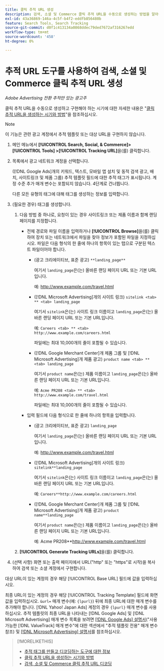 ```yaml
---
title: 클릭 추적 URL 생성
description: 검색, 소셜 및 Commerce 클릭 추적 URL을 수동으로 생성하는 방법을 알아봅니다.
exl-id: 43a36869-146a-4c5f-b4f2-eddfb856480b
feature: Search Tools, Search Tracking
source-git-commit: d0f1c413134a0868ddec79ded7672af316267edd
workflow-type: tm+mt
source-wordcount: '458'
ht-degree: 0%

---
```


# 추적 URL 도구를 사용하여 검색, 소셜 및 Commerce 클릭 추적 URL 생성

*Adobe Advertising 전환 추적만 있는 광고주*

클릭 추적 URL을 수동으로 생성하고 구현해야 하는 시기에 대한 자세한 내용은 &quot;[클릭 추적 URL을 생성하는 시기와 방법](/help/search-social-commerce/tracking/click-tracking-ways-to-generate.md)&quot;을 참조하십시오.

>[!NOTE]
>
>이 기능은 관련 광고 계정에서 추적 템플릿 또는 대상 URL을 구현하지 않습니다.

1. 메인 메뉴에서 **[!UICONTROL Search, Social, & Commerce]> [!UICONTROL Tools] >[!UICONTROL Tracking URL]**&#x200B;을(를) 클릭합니다.

1. 목록에서 광고 네트워크 계정을 선택합니다.

   ([!DNL Google Ads]개의 키워드, 텍스트, 모바일 앱 설치 및 동적 검색 광고, 배치, 사이트링크 및 제품 그룹) 추적 템플릿 필드에 대한 추적 태그가 표시됩니다. 계정 수준 추가 매개 변수는 포함되지 않습니다. 4단계로 건너뜁니다.

   다른 모든 유형의 태그에 대해 태그를 생성하는 정보를 입력합니다.

1. (필요한 경우) 태그를 생성합니다.

   1. 다음 방법 중 하나로, 요청이 있는 경우 사이트링크 또는 제품 이름과 함께 랜딩 페이지를 지정합니다.

      * 전체 경로와 파일 이름을 입력하거나 **[!UICONTROL Browse]**&#x200B;을(를) 클릭하여 장치 또는 네트워크에서 파일을 찾아 정보가 포함된 파일을 지정하십시오. 파일은 다음 형식의 한 줄에 하나의 항목이 있는 탭으로 구분된 텍스트 파일이어야 합니다.

         * (광고 크리에이티브, 표준 광고) `**landing_page**`

           여기서 `landing_page`은(는) 올바른 랜딩 페이지 URL 또는 기본 URL입니다.

           예: http://www.example.com/travel.html

         * ([!DNL Microsoft Advertising]개의 사이트 링크) `sitelink <tab> ** <tab> landing_page`

           여기서 `sitelink`은(는) 사이트 링크 이름이고 `landing_page`은(는) 올바른 랜딩 페이지 URL 또는 기본 URL입니다.

           예: `Careers <tab> ** <tab> http://www.example.com/careers.html`

           파일에는 최대 10,000개의 줄이 포함될 수 있습니다.

         * ([!DNL Google Merchant Center]개 제품 그룹 및 [!DNL Microsoft Advertising]개 제품 광고) `product name <tab> ** <tab> landing_page`

           여기서 `product name`은(는) 제품 이름이고 `landing_page`은(는) 올바른 랜딩 페이지 URL 또는 기본 URL입니다.

           예: `Acme PR208 <tab> ** <tab> http://www.example.com/travel.html`

           파일에는 최대 10,000개의 줄이 포함될 수 있습니다.

      * 입력 필드에 다음 형식으로 한 줄에 하나의 항목을 입력합니다.

         * (광고 크리에이티브, 표준 광고) `landing_page`

           여기서 `landing_page`은(는) 올바른 랜딩 페이지 URL 또는 기본 URL입니다.

           예: http://www.example.com/travel.html

         * ([!DNL Microsoft Advertising]개의 사이트 링크) `sitelink**landing_page`

           여기서 `sitelink`은(는) 사이트 링크 이름이고 `landing_page`은(는) 올바른 랜딩 페이지 URL 또는 기본 URL입니다.

           예: `Careers**http://www.example.com/careers.html`

         * ([!DNL Google Merchant Center]개 제품 그룹 및 [!DNL Microsoft Advertising]개 제품 광고) `product name**landing_page`

           여기서 `product name`은(는) 제품 이름이고 `landing_page`은(는) 올바른 랜딩 페이지 URL 또는 기본 URL입니다.

           예: Acme PR208**http://www.example.com/travel.html

   1. **[!UICONTROL Generate Tracking URLs]**&#x200B;을(를) 클릭합니다.

1. (선택 사항) 화면 또는 출력 페이지에서 URL(&quot;http&quot; 또는 &quot;https&quot;로 시작)을 복사하여 검색 또는 소셜 계정에서 구현합니다.

대상 URL이 있는 계정의 경우 해당 [!UICONTROL Base URL] 필드에 값을 입력하십시오.

최종 URL이 있는 계정의 경우 해당 [!UICONTROL Tracking Template] 필드에 화면 값을 입력하십시오. `&url=` 매개 변수(예: `{lpurl}`) 뒤에 최종 URL에 대한 매개 변수를 추가해야 합니다. [!DNL Yahoo! Japan Ads] 계정의 경우 `{lpurl}` 매개 변수를 사용하십시오. 추적 템플릿의 최종 URL을 나타내는 [!DNL Google Ads] 및 [!DNL Microsoft Advertising] 매개 변수 목록을 보려면 [[!DNL Google Ads] 설명서](https://support.google.com/google-ads/answer/6305348)&#x200B;(&quot;사용 가능한 [!DNL ValueTrack] 매개 변수&quot;에 대한 섹션에서 &quot;추적 템플릿 전용&quot; 매개 변수 참조) 및 [[!DNL Microsoft Advertising] 설명서](https://help.ads.microsoft.com/#apex/3/en/56799/2)를 참조하십시오.

>[!MORELIKETHIS]
>
>* [추적 태그를 만들고 디코딩하는 도구에 대한 정보](tracking-tools-about.md)
>* [클릭 추적 URL을 생성하는 시기와 방법](/help/search-social-commerce/tracking/click-tracking-ways-to-generate.md)
>* [검색, 소셜 및 Commerce 클릭 추적 URL 디코딩](click-tracking-url-decode.md)
